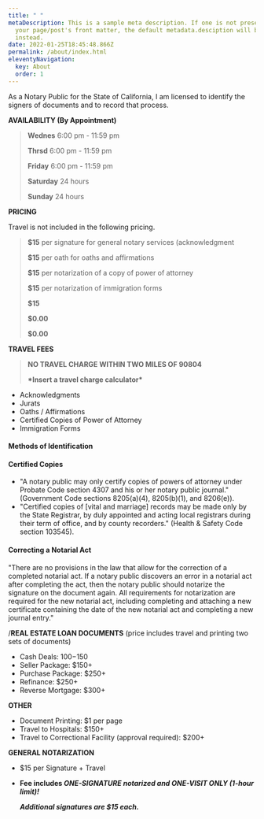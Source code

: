 ```yaml
---
title: " "
metaDescription: This is a sample meta description. If one is not present in
  your page/post's front matter, the default metadata.desciption will be used
  instead.
date: 2022-01-25T18:45:48.866Z
permalink: /about/index.html
eleventyNavigation:
  key: About
  order: 1
---
```

As a Notary Public for the State of California, I am licensed to identify the signers of documents and to record that process. 

**AVAILABILITY (By Appointment)**

> **Wednes**  	6:00 pm - 11:59 pm
>
> **Thrsd**  	6:00 pm - 11:59 pm
>
> **Friday** 	6:00 pm - 11:59 pm
>
> **Saturday** 	24 hours
>
> **Sunday** 	24 hours

**PRICING**

Travel is not included in the following pricing.

> **$15** per signature for general notary services (acknowledgment
>
> **$15** per oath for oaths and affirmations
>
> **$15** per notarization of a copy of power of attorney
>
> **$15** per notarization of immigration forms
>
> **$15**
>
> **$0.00**
>
> **$0.00**

**TRAVEL FEES**
>
> **NO TRAVEL CHARGE WITHIN TWO MILES OF 90804**
>
> **\*Insert a travel charge calculator\***

* Acknowledgments
* Jurats
* Oaths / Affirmations
* Certified Copies of Power of Attorney
* Immigration Forms 

#### Methods of Identification

#### Certified Copies

* "A notary public may only certify copies of powers of attorney under Probate Code section
  4307 and his or her notary public journal." (Government Code sections 8205(a)(4), 8205(b)(1),
  and 8206(e)).
* "Certified copies of \[vital and marriage] records may be made only by the State Registrar, by duly appointed and acting local registrars during their term of office, and by county recorders." (Health & Safety Code section 103545).

#### Correcting a Notarial Act

"There are no provisions in the law that allow for the correction of a completed notarial act. If a notary public discovers an error in a notarial act after completing the act, then the notary public should notarize the signature on the document again. All requirements for notarization are required for the new notarial act, including  completing and attaching a new certificate containing the date of the new notarial act and completing a new journal entry."



/**REAL ESTATE LOAN DOCUMENTS** (price includes travel and printing two sets of documents)

* Cash Deals: $100-$150
* Seller Package: $150+
* Purchase Package: $250+
* Refinance: $250+
* Reverse Mortgage: $300+

**OTHER**

* Document Printing: $1 per page
* Travel to Hospitals: $150+
* Travel to Correctional Facility (approval required): $200+

**GENERAL NOTARIZATION**

* $15 per Signature + Travel
* **Fee includes *ONE-SIGNATURE notarized and ONE-VISIT ONLY (1-hour limit)!***

  ***Additional signatures are $15 each.***